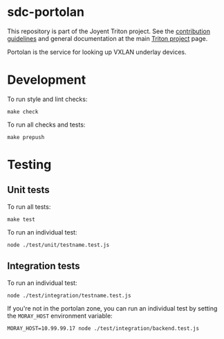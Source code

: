 <!--
    This Source Code Form is subject to the terms of the Mozilla Public
    License, v. 2.0. If a copy of the MPL was not distributed with this
    file, You can obtain one at http://mozilla.org/MPL/2.0/.
-->

<!--
    Copyright 2019 Joyent, Inc.
-->

# sdc-portolan

This repository is part of the Joyent Triton project. See the [contribution
guidelines](https://github.com/joyent/triton/blob/master/CONTRIBUTING.md)
and general documentation at the main
[Triton project](https://github.com/joyent/triton) page.

Portolan is the service for looking up VXLAN underlay devices.


# Development

To run style and lint checks:

    make check

To run all checks and tests:

    make prepush


# Testing

## Unit tests

To run all tests:

    make test

To run an individual test:

    node ./test/unit/testname.test.js


## Integration tests

To run an individual test:

    node ./test/integration/testname.test.js

If you're not in the portolan zone, you can run an individual test by
setting the `MORAY_HOST` environment variable:

    MORAY_HOST=10.99.99.17 node ./test/integration/backend.test.js
